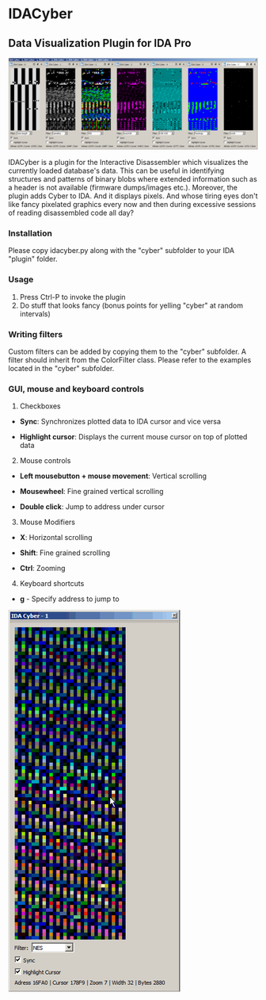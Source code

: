 # IDACyber
## Data Visualization Plugin for IDA Pro

![Alt text](/screenshots/screen02.png?raw=true "IDACyber")

IDACyber is a plugin for the Interactive Disassembler which visualizes the currently loaded database's data. This can be useful in identifying structures and patterns of binary blobs where extended information such as a header is not available (firmware dumps/images etc.). Moreover, the plugin adds Cyber to IDA. And it displays pixels. And whose tiring eyes don't like fancy pixelated graphics every now and then during excessive sessions of reading disassembled code all day?

### Installation

Please copy idacyber.py along with the "cyber" subfolder to your IDA "plugin" folder.

### Usage

1. Press Ctrl-P to invoke the plugin
2. Do stuff that looks fancy (bonus points for yelling "cyber" at random intervals)

### Writing filters

Custom filters can be added by copying them to the "cyber" subfolder. A filter should inherit from the ColorFilter class. Please refer to the examples located in the "cyber" subfolder.

### GUI, mouse and keyboard controls

1. Checkboxes

  * **Sync**: Synchronizes plotted data to IDA cursor and vice versa
  
  * **Highlight cursor**: Displays the current mouse cursor on top of plotted data

2. Mouse controls

  * **Left mousebutton + mouse movement**: Vertical scrolling

  * **Mousewheel**: Fine grained vertical scrolling

  * **Double click**: Jump to address under cursor

3. Mouse Modifiers

  * **X**: Horizontal scrolling

  * **Shift**: Fine grained scrolling

  * **Ctrl**: Zooming

4. Keyboard shortcuts

  * **g** - Specify address to jump to

![Alt text](/screenshots/verycyberpatternrecognition.gif?raw=true "Visual pattern recognition")

